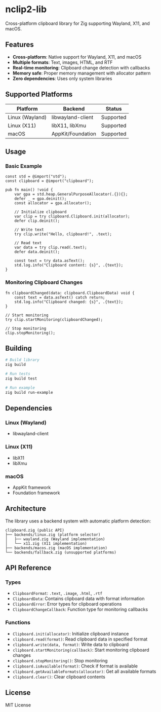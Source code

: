 # nclip2-lib

Cross-platform clipboard library for Zig supporting Wayland, X11, and macOS.

## Features

- **Cross-platform**: Native support for Wayland, X11, and macOS
- **Multiple formats**: Text, images, HTML, and RTF
- **Real-time monitoring**: Clipboard change detection with callbacks
- **Memory safe**: Proper memory management with allocator pattern
- **Zero dependencies**: Uses only system libraries

## Supported Platforms

| Platform | Backend | Status |
|----------|---------|--------|
| Linux (Wayland) | libwayland-client | Supported |
| Linux (X11) | libX11, libXmu | Supported |
| macOS | AppKit/Foundation | Supported |

## Usage

### Basic Example

```zig
const std = @import("std");
const clipboard = @import("clipboard");

pub fn main() !void {
    var gpa = std.heap.GeneralPurposeAllocator(.{}){};
    defer _ = gpa.deinit();
    const allocator = gpa.allocator();
    
    // Initialize clipboard
    var clip = try clipboard.Clipboard.init(allocator);
    defer clip.deinit();
    
    // Write text
    try clip.write("Hello, clipboard!", .text);
    
    // Read text
    var data = try clip.read(.text);
    defer data.deinit();
    
    const text = try data.asText();
    std.log.info("Clipboard content: {s}", .{text});
}
```

### Monitoring Clipboard Changes

```zig
fn clipboardChanged(data: clipboard.ClipboardData) void {
    const text = data.asText() catch return;
    std.log.info("Clipboard changed: {s}", .{text});
}

// Start monitoring
try clip.startMonitoring(clipboardChanged);

// Stop monitoring
clip.stopMonitoring();
```

## Building

```bash
# Build library
zig build

# Run tests
zig build test

# Run example
zig build run-example
```

## Dependencies

### Linux (Wayland)
- libwayland-client

### Linux (X11)
- libX11
- libXmu

### macOS
- AppKit framework
- Foundation framework

## Architecture

The library uses a backend system with automatic platform detection:

```
clipboard.zig (public API)
├── backends/linux.zig (platform selector)
│   ├── wayland.zig (Wayland implementation)
│   └── x11.zig (X11 implementation)
├── backends/macos.zig (macOS implementation)
└── backends/fallback.zig (unsupported platforms)
```

## API Reference

### Types

- `ClipboardFormat`: `.text`, `.image`, `.html`, `.rtf`
- `ClipboardData`: Contains clipboard data with format information
- `ClipboardError`: Error types for clipboard operations
- `ClipboardChangeCallback`: Function type for monitoring callbacks

### Functions

- `Clipboard.init(allocator)`: Initialize clipboard instance
- `clipboard.read(format)`: Read clipboard data in specified format
- `clipboard.write(data, format)`: Write data to clipboard
- `clipboard.startMonitoring(callback)`: Start monitoring clipboard changes
- `clipboard.stopMonitoring()`: Stop monitoring
- `clipboard.isAvailable(format)`: Check if format is available
- `clipboard.getAvailableFormats(allocator)`: Get all available formats
- `clipboard.clear()`: Clear clipboard contents

## License

MIT License
